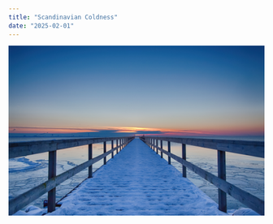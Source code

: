 ```yaml
---
title: "Scandinavian Coldness"
date: "2025-02-01"
---
```

![Scandinavian Coldness!](featured.jpg "Scandinavian Coldness")